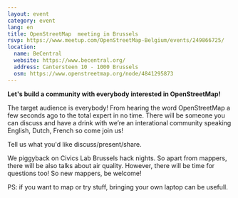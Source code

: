 ```yaml
---
layout: event
category: event
lang: en
title: OpenStreetMap  meeting in Brussels
rsvp: https://www.meetup.com/OpenStreetMap-Belgium/events/249866725/
location:
  name: BeCentral
  website: https://www.becentral.org/
  address: Cantersteen 10 - 1000 Brussels
  osm: https://www.openstreetmap.org/node/4841295873
---
```


**Let's build a community with everybody interested in OpenStreetMap!**

The target audience is everybody! From hearing the word OpenStreetMap a few seconds ago to the total expert in no time. There will be someone you can discuss and have a drink with we’re an interational community speaking English, Dutch, French so come join us!

Tell us what you'd like discuss/present/share.

We piggyback on Civics Lab Brussels hack nights. So apart from mappers, there will be also talks about air quality. However, there will be time for questions too! So new mappers, be welcome!

PS: if you want to map or try stuff, bringing your own laptop can be usefull.
